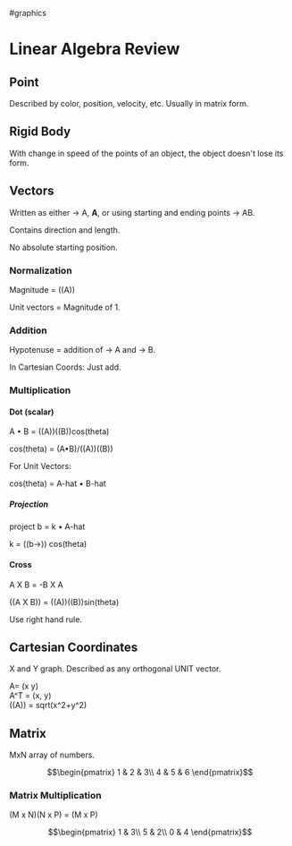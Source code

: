 #graphics 

# Linear Algebra Review

## Point

Described by color, position, velocity, etc. Usually in matrix form.

## Rigid Body

With change in speed of the points of an object, the object doesn't lose its form.

## Vectors

Written as either -> A, **A**, or using starting and ending points -> AB.

Contains direction and length.

No absolute starting position.

### Normalization

Magnitude = ((A))

Unit vectors = Magnitude of 1.

### Addition

Hypotenuse = addition of -> A and -> B.

In Cartesian Coords: Just add.

### Multiplication

#### Dot (scalar)

A • B = ((A))((B))cos(theta)

cos(theta) = (A•B)/((A))((B))

For Unit Vectors:

cos(theta) = A-hat • B-hat

##### Projection

project b = k • A-hat

k = ((b->)) cos(theta)

#### Cross

A X B = -B X A

((A X B)) = ((A))((B))sin(theta)

Use right hand rule.

## Cartesian Coordinates

X and Y graph. Described as any orthogonal UNIT vector.

A= (x y)  
A^T = (x, y)  
((A)) = sqrt(x^2+y^2)

## Matrix

MxN array of numbers.

$$\begin{pmatrix}   1 & 2 & 3\\   4 & 5 & 6   \end{pmatrix}$$

### Matrix Multiplication

(M x N)(N x P) = (M x P)

$$\begin{pmatrix}   1 & 3\\   5 & 2\\ 0 & 4  \end{pmatrix}$$
